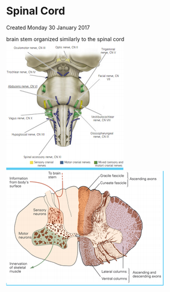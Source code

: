 # Spinal Cord
Created Monday 30 January 2017

brain stem organized similarly to the spinal cord
![](./Spinal_Cord/pasted_image.png)
![](./Spinal_Cord/pasted_image001.png)

